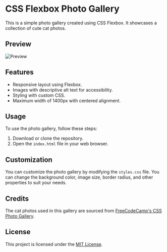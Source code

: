 # CSS Flexbox Photo Gallery

This is a simple photo gallery created using CSS Flexbox. It showcases a collection of cute cat photos.

## Preview

![Preview](photoGallery.png)

## Features

- Responsive layout using Flexbox.
- Images with descriptive alt text for accessibility.
- Styling with custom CSS.
- Maximum width of 1400px with centered alignment.

## Usage

To use the photo gallery, follow these steps:

1. Download or clone the repository.
2. Open the `index.html` file in your web browser.

## Customization

You can customize the photo gallery by modifying the `styles.css` file. You can change the background color, image size, border radius, and other properties to suit your needs.

## Credits

The cat photos used in this gallery are sourced from [FreeCodeCamp's CSS Photo Gallery](https://www.freecodecamp.org/).

## License

This project is licensed under the [MIT License](LICENSE).

